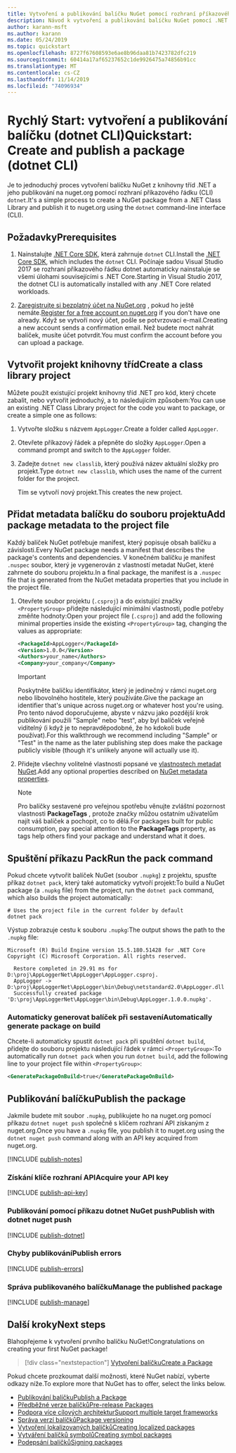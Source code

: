 ```yaml
---
title: Vytvoření a publikování balíčku NuGet pomocí rozhraní příkazového řádku dotnet
description: Návod k vytvoření a publikování balíčku NuGet pomocí .NET Core CLI, dotnet.
author: karann-msft
ms.author: karann
ms.date: 05/24/2019
ms.topic: quickstart
ms.openlocfilehash: 8727f67608593e6ae8b96daa81b7423782dfc219
ms.sourcegitcommit: 60414a17af65237652c1de9926475a74856b91cc
ms.translationtype: MT
ms.contentlocale: cs-CZ
ms.lasthandoff: 11/14/2019
ms.locfileid: "74096934"
---
```

# <a name="quickstart-create-and-publish-a-package-dotnet-cli"></a><span data-ttu-id="f56ef-103">Rychlý Start: vytvoření a publikování balíčku (dotnet CLI)</span><span class="sxs-lookup"><span data-stu-id="f56ef-103">Quickstart: Create and publish a package (dotnet CLI)</span></span>

<span data-ttu-id="f56ef-104">Je to jednoduchý proces vytvoření balíčku NuGet z knihovny tříd .NET a jeho publikování na nuget.org pomocí rozhraní příkazového řádku (CLI) `dotnet`.</span><span class="sxs-lookup"><span data-stu-id="f56ef-104">It's a simple process to create a NuGet package from a .NET Class Library and publish it to nuget.org using the `dotnet` command-line interface (CLI).</span></span>

## <a name="prerequisites"></a><span data-ttu-id="f56ef-105">Požadavky</span><span class="sxs-lookup"><span data-stu-id="f56ef-105">Prerequisites</span></span>

1. <span data-ttu-id="f56ef-106">Nainstalujte [.NET Core SDK](https://www.microsoft.com/net/download/), která zahrnuje `dotnet` CLI.</span><span class="sxs-lookup"><span data-stu-id="f56ef-106">Install the [.NET Core SDK](https://www.microsoft.com/net/download/), which includes the `dotnet` CLI.</span></span> <span data-ttu-id="f56ef-107">Počínaje sadou Visual Studio 2017 se rozhraní příkazového řádku dotnet automaticky nainstaluje se všemi úlohami souvisejícími s .NET Core.</span><span class="sxs-lookup"><span data-stu-id="f56ef-107">Starting in Visual Studio 2017, the dotnet CLI is automatically installed with any .NET Core related workloads.</span></span>

1. <span data-ttu-id="f56ef-108">[Zaregistrujte si bezplatný účet na NuGet.org](https://www.nuget.org/users/account/LogOn?returnUrl=%2F) , pokud ho ještě nemáte.</span><span class="sxs-lookup"><span data-stu-id="f56ef-108">[Register for a free account on nuget.org](https://www.nuget.org/users/account/LogOn?returnUrl=%2F) if you don't have one already.</span></span> <span data-ttu-id="f56ef-109">Když se vytvoří nový účet, pošle se potvrzovací e-mail.</span><span class="sxs-lookup"><span data-stu-id="f56ef-109">Creating a new account sends a confirmation email.</span></span> <span data-ttu-id="f56ef-110">Než budete moct nahrát balíček, musíte účet potvrdit.</span><span class="sxs-lookup"><span data-stu-id="f56ef-110">You must confirm the account before you can upload a package.</span></span>

## <a name="create-a-class-library-project"></a><span data-ttu-id="f56ef-111">Vytvořit projekt knihovny tříd</span><span class="sxs-lookup"><span data-stu-id="f56ef-111">Create a class library project</span></span>

<span data-ttu-id="f56ef-112">Můžete použít existující projekt knihovny tříd .NET pro kód, který chcete zabalit, nebo vytvořit jednoduchý, a to následujícím způsobem:</span><span class="sxs-lookup"><span data-stu-id="f56ef-112">You can use an existing .NET Class Library project for the code you want to package, or create a simple one as follows:</span></span>

1. <span data-ttu-id="f56ef-113">Vytvořte složku s názvem `AppLogger`.</span><span class="sxs-lookup"><span data-stu-id="f56ef-113">Create a folder called `AppLogger`.</span></span>

1. <span data-ttu-id="f56ef-114">Otevřete příkazový řádek a přepněte do složky `AppLogger`.</span><span class="sxs-lookup"><span data-stu-id="f56ef-114">Open a command prompt and switch to the `AppLogger` folder.</span></span>

1. <span data-ttu-id="f56ef-115">Zadejte `dotnet new classlib`, který používá název aktuální složky pro projekt.</span><span class="sxs-lookup"><span data-stu-id="f56ef-115">Type `dotnet new classlib`, which uses the name of the current folder for the project.</span></span>

   <span data-ttu-id="f56ef-116">Tím se vytvoří nový projekt.</span><span class="sxs-lookup"><span data-stu-id="f56ef-116">This creates the new project.</span></span>

## <a name="add-package-metadata-to-the-project-file"></a><span data-ttu-id="f56ef-117">Přidat metadata balíčku do souboru projektu</span><span class="sxs-lookup"><span data-stu-id="f56ef-117">Add package metadata to the project file</span></span>

<span data-ttu-id="f56ef-118">Každý balíček NuGet potřebuje manifest, který popisuje obsah balíčku a závislosti.</span><span class="sxs-lookup"><span data-stu-id="f56ef-118">Every NuGet package needs a manifest that describes the package's contents and dependencies.</span></span> <span data-ttu-id="f56ef-119">V konečném balíčku je manifest `.nuspec` soubor, který je vygenerován z vlastností metadat NuGet, které zahrnete do souboru projektu.</span><span class="sxs-lookup"><span data-stu-id="f56ef-119">In a final package, the manifest is a `.nuspec` file that is generated from the NuGet metadata properties that you include in the project file.</span></span>

1. <span data-ttu-id="f56ef-120">Otevřete soubor projektu (`.csproj`) a do existující značky `<PropertyGroup>` přidejte následující minimální vlastnosti, podle potřeby změňte hodnoty:</span><span class="sxs-lookup"><span data-stu-id="f56ef-120">Open your project file (`.csproj`) and add the following minimal properties inside the existing `<PropertyGroup>` tag, changing the values as appropriate:</span></span>

    ```xml
    <PackageId>AppLogger</PackageId>
    <Version>1.0.0</Version>
    <Authors>your_name</Authors>
    <Company>your_company</Company>
    ```

    > [!Important]
    > <span data-ttu-id="f56ef-121">Poskytněte balíčku identifikátor, který je jedinečný v rámci nuget.org nebo libovolného hostitele, který používáte.</span><span class="sxs-lookup"><span data-stu-id="f56ef-121">Give the package an identifier that's unique across nuget.org or whatever host you're using.</span></span> <span data-ttu-id="f56ef-122">Pro tento návod doporučujeme, abyste v názvu jako pozdější krok publikování použili "Sample" nebo "test", aby byl balíček veřejně viditelný (i když je to nepravděpodobné, že ho kdokoli bude používat).</span><span class="sxs-lookup"><span data-stu-id="f56ef-122">For this walkthrough we recommend including "Sample" or "Test" in the name as the later publishing step does make the package publicly visible (though it's unlikely anyone will actually use it).</span></span>

1. <span data-ttu-id="f56ef-123">Přidejte všechny volitelné vlastnosti popsané ve [vlastnostech metadat NuGet](/dotnet/core/tools/csproj#nuget-metadata-properties).</span><span class="sxs-lookup"><span data-stu-id="f56ef-123">Add any optional properties described on [NuGet metadata properties](/dotnet/core/tools/csproj#nuget-metadata-properties).</span></span>

    > [!Note]
    > <span data-ttu-id="f56ef-124">Pro balíčky sestavené pro veřejnou spotřebu věnujte zvláštní pozornost vlastnosti **PackageTags** , protože značky můžou ostatním uživatelům najít váš balíček a pochopit, co to dělá.</span><span class="sxs-lookup"><span data-stu-id="f56ef-124">For packages built for public consumption, pay special attention to the **PackageTags** property, as tags help others find your package and understand what it does.</span></span>

## <a name="run-the-pack-command"></a><span data-ttu-id="f56ef-125">Spuštění příkazu Pack</span><span class="sxs-lookup"><span data-stu-id="f56ef-125">Run the pack command</span></span>

<span data-ttu-id="f56ef-126">Pokud chcete vytvořit balíček NuGet (soubor `.nupkg`) z projektu, spusťte příkaz `dotnet pack`, který také automaticky vytvoří projekt:</span><span class="sxs-lookup"><span data-stu-id="f56ef-126">To build a NuGet package (a `.nupkg` file) from the project, run the `dotnet pack` command, which also builds the project automatically:</span></span>

```cli
# Uses the project file in the current folder by default
dotnet pack
```

<span data-ttu-id="f56ef-127">Výstup zobrazuje cestu k souboru `.nupkg`:</span><span class="sxs-lookup"><span data-stu-id="f56ef-127">The output shows the path to the `.nupkg` file:</span></span>

```output
Microsoft (R) Build Engine version 15.5.180.51428 for .NET Core
Copyright (C) Microsoft Corporation. All rights reserved.

  Restore completed in 29.91 ms for D:\proj\AppLoggerNet\AppLogger\AppLogger.csproj.
  AppLogger -> D:\proj\AppLoggerNet\AppLogger\bin\Debug\netstandard2.0\AppLogger.dll
  Successfully created package 'D:\proj\AppLoggerNet\AppLogger\bin\Debug\AppLogger.1.0.0.nupkg'.
```

### <a name="automatically-generate-package-on-build"></a><span data-ttu-id="f56ef-128">Automaticky generovat balíček při sestavení</span><span class="sxs-lookup"><span data-stu-id="f56ef-128">Automatically generate package on build</span></span>

<span data-ttu-id="f56ef-129">Chcete-li automaticky spustit `dotnet pack` při spuštění `dotnet build`, přidejte do souboru projektu následující řádek v rámci `<PropertyGroup>`:</span><span class="sxs-lookup"><span data-stu-id="f56ef-129">To automatically run `dotnet pack` when you run `dotnet build`, add the following line to your project file within `<PropertyGroup>`:</span></span>

```xml
<GeneratePackageOnBuild>true</GeneratePackageOnBuild>
```

## <a name="publish-the-package"></a><span data-ttu-id="f56ef-130">Publikování balíčku</span><span class="sxs-lookup"><span data-stu-id="f56ef-130">Publish the package</span></span>

<span data-ttu-id="f56ef-131">Jakmile budete mít soubor `.nupkg`, publikujete ho na nuget.org pomocí příkazu `dotnet nuget push` společně s klíčem rozhraní API získaným z nuget.org.</span><span class="sxs-lookup"><span data-stu-id="f56ef-131">Once you have a `.nupkg` file, you publish it to nuget.org using the `dotnet nuget push` command along with an API key acquired from nuget.org.</span></span>

[!INCLUDE [publish-notes](includes/publish-notes.md)]

### <a name="acquire-your-api-key"></a><span data-ttu-id="f56ef-132">Získání klíče rozhraní API</span><span class="sxs-lookup"><span data-stu-id="f56ef-132">Acquire your API key</span></span>

[!INCLUDE [publish-api-key](includes/publish-api-key.md)]

### <a name="publish-with-dotnet-nuget-push"></a><span data-ttu-id="f56ef-133">Publikování pomocí příkazu dotnet NuGet push</span><span class="sxs-lookup"><span data-stu-id="f56ef-133">Publish with dotnet nuget push</span></span>

[!INCLUDE [publish-dotnet](includes/publish-dotnet.md)]

### <a name="publish-errors"></a><span data-ttu-id="f56ef-134">Chyby publikování</span><span class="sxs-lookup"><span data-stu-id="f56ef-134">Publish errors</span></span>

[!INCLUDE [publish-errors](includes/publish-errors.md)]

### <a name="manage-the-published-package"></a><span data-ttu-id="f56ef-135">Správa publikovaného balíčku</span><span class="sxs-lookup"><span data-stu-id="f56ef-135">Manage the published package</span></span>

[!INCLUDE [publish-manage](includes/publish-manage.md)]

## <a name="next-steps"></a><span data-ttu-id="f56ef-136">Další kroky</span><span class="sxs-lookup"><span data-stu-id="f56ef-136">Next steps</span></span>

<span data-ttu-id="f56ef-137">Blahopřejeme k vytvoření prvního balíčku NuGet!</span><span class="sxs-lookup"><span data-stu-id="f56ef-137">Congratulations on creating your first NuGet package!</span></span>

> [!div class="nextstepaction"]
> [<span data-ttu-id="f56ef-138">Vytvoření balíčku</span><span class="sxs-lookup"><span data-stu-id="f56ef-138">Create a Package</span></span>](../create-packages/creating-a-package-dotnet-cli.md)

<span data-ttu-id="f56ef-139">Pokud chcete prozkoumat další možnosti, které NuGet nabízí, vyberte odkazy níže.</span><span class="sxs-lookup"><span data-stu-id="f56ef-139">To explore more that NuGet has to offer, select the links below.</span></span>

- [<span data-ttu-id="f56ef-140">Publikování balíčku</span><span class="sxs-lookup"><span data-stu-id="f56ef-140">Publish a Package</span></span>](../nuget-org/publish-a-package.md)
- [<span data-ttu-id="f56ef-141">Předběžné verze balíčků</span><span class="sxs-lookup"><span data-stu-id="f56ef-141">Pre-release Packages</span></span>](../create-packages/Prerelease-Packages.md)
- [<span data-ttu-id="f56ef-142">Podpora více cílových architektur</span><span class="sxs-lookup"><span data-stu-id="f56ef-142">Support multiple target frameworks</span></span>](../create-packages/multiple-target-frameworks-project-file.md)
- [<span data-ttu-id="f56ef-143">Správa verzí balíčků</span><span class="sxs-lookup"><span data-stu-id="f56ef-143">Package versioning</span></span>](../concepts/package-versioning.md)
- [<span data-ttu-id="f56ef-144">Vytvoření lokalizovaných balíčků</span><span class="sxs-lookup"><span data-stu-id="f56ef-144">Creating localized packages</span></span>](../create-packages/creating-localized-packages.md)
- [<span data-ttu-id="f56ef-145">Vytváření balíčků symbolů</span><span class="sxs-lookup"><span data-stu-id="f56ef-145">Creating symbol packages</span></span>](../create-packages/symbol-packages-snupkg.md)
- [<span data-ttu-id="f56ef-146">Podepsání balíčků</span><span class="sxs-lookup"><span data-stu-id="f56ef-146">Signing packages</span></span>](../create-packages/Sign-a-package.md)
